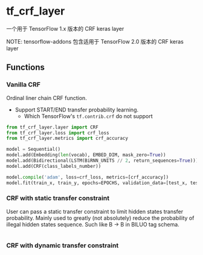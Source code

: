 # tf_crf_layer
一个用于 TensorFlow 1.x 版本的 CRF keras layer

NOTE: tensorflow-addons 包含适用于 TensorFlow 2.0 版本的 CRF keras layer

## Functions
### Vanilla CRF

Ordinal liner chain CRF function.

* Support START/END transfer probability learning.
    * Which TensorFlow's `tf.contrib.crf` do not support

```python
from tf_crf_layer.layer import CRF
from tf_crf_layer.loss import crf_loss
from tf_crf_layer.metrics import crf_accuracy

model = Sequential()
model.add(Embedding(len(vocab), EMBED_DIM, mask_zero=True)) 
model.add(Bidirectional(LSTM(BiRNN_UNITS // 2, return_sequences=True)))
model.add(CRF(class_labels_number))

model.compile('adam', loss=crf_loss, metrics=[crf_accuracy])
model.fit(train_x, train_y, epochs=EPOCHS, validation_data=[test_x, test_y])
```

### CRF with static transfer constraint

User can pass a static transfer constraint to limit hidden states transfer probability.
Mainly used to greatly (not absolutely) reduce the probability of illegal hidden states sequence.
Such like  B -> B in BILUO tag schema.

```python

```

### CRF with dynamic transfer constraint
